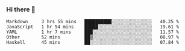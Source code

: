 ### Hi there 👋

<!--START_SECTION:waka-->
```text
Markdown     3 hrs 55 mins   ██████████░░░░░░░░░░░░░░░   40.25 % 
JavaScript   1 hr 54 mins    █████░░░░░░░░░░░░░░░░░░░░   19.61 % 
YAML         1 hr 7 mins     ███░░░░░░░░░░░░░░░░░░░░░░   11.57 % 
Other        52 mins         ██▒░░░░░░░░░░░░░░░░░░░░░░   08.97 % 
Haskell      45 mins         ██░░░░░░░░░░░░░░░░░░░░░░░   07.84 % 
```
<!--END_SECTION:waka-->
